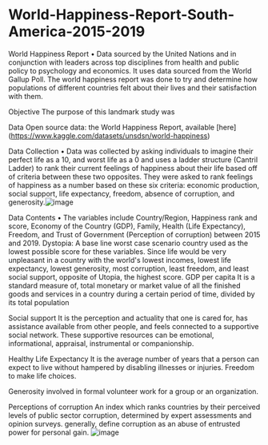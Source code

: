 # World-Happiness-Report-South-America-2015-2019

World Happiness Report
•	Data sourced by the United Nations and in conjunction with leaders across top disciplines from health and public policy to psychology and economics. It uses data sourced from the World Gallup Poll. The world happiness report was done to try and determine how populations of different countries felt about their lives and their satisfaction with them.  

Objective
The purpose of this landmark study was 

Data
Open source data: the World Happiness Report, available [here] (https://www.kaggle.com/datasets/unsdsn/world-happiness)

Data Collection
•	Data was collected by asking individuals to imagine their perfect life as a 10, and worst life as a 0 and uses a ladder structure (Cantril Ladder) to rank their current feelings of happiness about their life based off of criteria between these two opposites. They were asked to rank feelings of happiness as a number based on these six criteria: economic production, social support, life expectancy, freedom, absence of corruption, and generosity.![image](https://user-images.githubusercontent.com/103654627/204681708-3ddbd913-94f3-42b3-a655-34f7066e5bc1.png)

Data Contents
•	The variables include Country/Region, Happiness rank and score, Economy of the Country (GDP), Family, Health (Life Expectancy), Freedom, and Trust of Government (Perception of corruption) between 2015 and 2019.
Dystopia: A base line worst case scenario country used as the lowest possible score for these variables. Since life would be very unpleasant in a country with the world's lowest incomes, lowest life expectancy, lowest generosity, most corruption, least freedom, and least social support, opposite of Utopia, the highest score.
GDP per capita
It is a standard measure of, total monetary or market value of all the finished goods and services in a country during a certain period of time, divided by its total population

Social support
It is the perception and actuality that one is cared for, has assistance available from other people, and feels connected to a supportive social network. These supportive resources can be emotional, informational, appraisal, instrumental or companionship.

Healthy Life Expectancy
It is the average number of years that a person can expect to live without hampered by disabling illnesses or injuries. Freedom to make life choices.

Generosity
involved in formal volunteer work for a group or an organization.

Perceptions of corruption
An index which ranks countries by their perceived levels of public sector corruption, determined by expert assessments and opinion surveys. generally, define corruption as an abuse of entrusted power for personal gain.
![image](https://user-images.githubusercontent.com/103654627/204681766-2b12cd43-2f9a-4c96-ab09-2d3bda97d23e.png)

